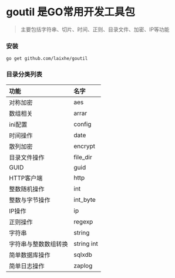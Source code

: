 # goutil 是GO常用开发工具包
> 主要包括字符串、切片、时间、正则、目录文件、加密、IP等功能

### 安装
```
go get github.com/laixhe/goutil
```

### 目录分类列表

|功能|名字|
|:----          |:---         |
|对称加密          | aes      |
|数组相关          | arrar      |
|ini配置          | config        |
|时间操作	      | date          |
|散列加密	      | encrypt   |
|目录文件操作       | file_dir      |
|GUID             | guid      |
|HTTP客户端	      | http          |
|整数随机操作       | int         |
|整数与字节操作      | int_byte      |
|IP操作            | ip            |
|正则操作           | regexp        |
|字符串             | string       |
|字符串与整数数组转换  | string int    |
|简单数据库操作       | sqlxdb       |
|简单日志操作         | zaplog       |
